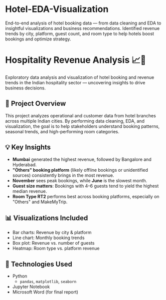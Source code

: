 # Hotel-EDA-Visualization
End-to-end analysis of hotel booking data — from data cleaning and EDA to insightful visualizations and business recommendations. Identified revenue trends by city, platform, guest count, and room type to help hotels boost bookings and optimize strategy.

# Hospitality Revenue Analysis 📈🏨

Exploratory data analysis and visualization of hotel booking and revenue trends in the Indian hospitality sector — uncovering insights to drive business decisions.

## 📂 Project Overview
This project analyzes operational and customer data from hotel branches across multiple Indian cities. By performing data cleaning, EDA, and visualization, the goal is to help stakeholders understand booking patterns, seasonal trends, and high-performing room categories.

## 💡 Key Insights
- **Mumbai** generated the highest revenue, followed by Bangalore and Hyderabad.
- **"Others" booking platform** (likely offline bookings or unidentified sources) consistently brings in the most revenue.
- **November** sees peak bookings, while **June** is the slowest month.
- **Guest size matters**: Bookings with 4–6 guests tend to yield the highest median revenue.
- **Room Type RT2** performs best across booking platforms, especially on "Others" and MakeMyTrip.

## 📊 Visualizations Included
- Bar charts: Revenue by city & platform
- Line chart: Monthly booking trends
- Box plot: Revenue vs. number of guests
- Heatmap: Room type vs. platform revenue

## 🔧 Technologies Used
- Python
  - `pandas`, `matplotlib`, `seaborn`
- Jupyter Notebook
- Microsoft Word (for final report)
